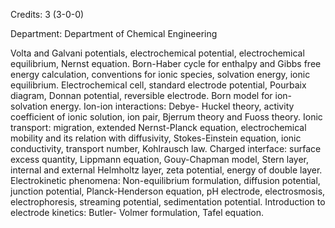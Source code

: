 Credits: 3 (3-0-0)

Department: Department of Chemical Engineering

Volta and Galvani potentials, electrochemical potential, electrochemical equilibrium, Nernst equation. Born-Haber cycle for enthalpy and Gibbs free energy calculation, conventions for ionic species, solvation energy, ionic equilibrium. Electrochemical cell, standard electrode potential, Pourbaix diagram, Donnan potential, reversible electrode. Born model for ion-solvation energy. Ion-ion interactions: Debye- Huckel theory, activity coefficient of ionic solution, ion pair, Bjerrum theory and Fuoss theory. Ionic transport: migration, extended Nernst-Planck equation, electrochemical mobility and its relation with diffusivity, Stokes-Einstein equation, ionic conductivity, transport number, Kohlrausch law. Charged interface: surface excess quantity, Lippmann equation, Gouy-Chapman model, Stern layer, internal and external Helmholtz layer, zeta potential, energy of double layer. Electrokinetic phenomena: Non-equilibrium formulation, diffusion potential, junction potential, Planck-Henderson equation, pH electrode, electrosmosis, electrophoresis, streaming potential, sedimentation potential. Introduction to electrode kinetics: Butler- Volmer formulation, Tafel equation.
